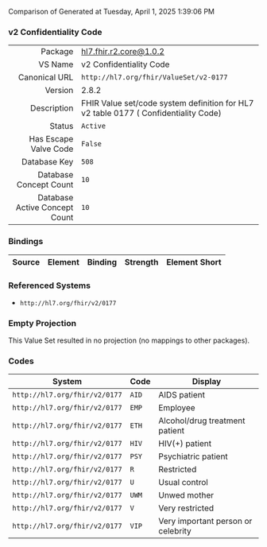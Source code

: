 Comparison of 
Generated at Tuesday, April 1, 2025 1:39:06 PM

### v2 Confidentiality Code

|      |     |
| ---: | --- |
| Package | hl7.fhir.r2.core@1.0.2 |
| VS Name | v2 Confidentiality Code |
| Canonical URL | `http://hl7.org/fhir/ValueSet/v2-0177` |
| Version | 2.8.2 |
| Description | FHIR Value set/code system definition for HL7 v2 table 0177 ( Confidentiality Code) |
| Status | `Active` |
| Has Escape Valve Code | `False` |
| Database Key | `508` |
| Database Concept Count | `10` |
| Database Active Concept Count | `10` |
### Bindings

| Source | Element | Binding | Strength | Element Short |
| ------ | ------- | ------- | -------- | ------------- |

### Referenced Systems

* `http://hl7.org/fhir/v2/0177`
### Empty Projection

This Value Set resulted in no projection (no mappings to other packages).

### Codes

| System | Code | Display |
| ------ | ---- | ------- |
| `http://hl7.org/fhir/v2/0177` | `AID` | AIDS patient |
| `http://hl7.org/fhir/v2/0177` | `EMP` | Employee |
| `http://hl7.org/fhir/v2/0177` | `ETH` | Alcohol/drug treatment patient |
| `http://hl7.org/fhir/v2/0177` | `HIV` | HIV(+) patient |
| `http://hl7.org/fhir/v2/0177` | `PSY` | Psychiatric patient |
| `http://hl7.org/fhir/v2/0177` | `R` | Restricted |
| `http://hl7.org/fhir/v2/0177` | `U` | Usual control |
| `http://hl7.org/fhir/v2/0177` | `UWM` | Unwed mother |
| `http://hl7.org/fhir/v2/0177` | `V` | Very restricted |
| `http://hl7.org/fhir/v2/0177` | `VIP` | Very important person or celebrity |
